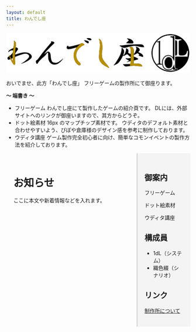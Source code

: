 ```yaml
---
layout: default
title: わんでし座
---
```


![わんでし座ロゴ](asset/img/1dLza_b1.png)

おいでませ、此方「わんでし座」
フリーゲームの製作所にて御座ります。

**～ 端書き ～**
- フリーゲーム
わんでし座にて製作したゲームの紹介頁です。
DLには、外部サイトへのリンクが御座いますので、其方からどうぞ。
- ドット絵素材
16px のマップチップ素材です。
ウディタのデフォルト素材と合わせやすいよう、ぴぽや倉庫様のデザイン感を参考に制作しております。
- ウディタ講座
ゲーム製作完全初心者に向け、簡単なコモンイベントの製作方法を紹介しております。

<div style="display:flex;">
  <!-- 左カラム（本文） -->
  <div style="flex:3; padding:20px;">
    <h1>お知らせ</h1>
    <p>ここに本文や新着情報などを入れます。</p>
  </div>

  <!-- 右カラム（サイドバー） -->
  <div style="flex:1; padding:20px; background:#f4f4f4; border-left:2px solid #ccc;">
    <h2>御案内</h2>
    <p>フリーゲーム</p>
    <p>ドット絵素材</p>
    <p>ウディタ講座</p>

 <h2>構成員</h2>
    <ul>
      <li>1dL（システム）</li>
      <li>織色綴（シナリオ）</li>
    </ul>

<h2>リンク</h2>
    <p><a href="about.html">制作所について</a></p>
  </div>
</div>
